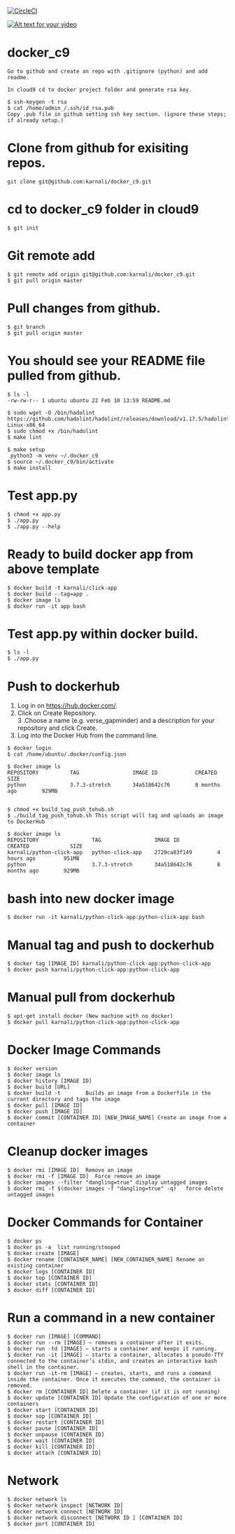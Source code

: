 [![CircleCI](https://circleci.com/gh/karnali/docker_c9.svg?style=svg)](https://circleci.com/gh/karnali/docker_c9)

[![Alt text for your video](doc/screenshot_youtube.PNG)](https://www.youtube.com/watch?v=VIDEO-ID "Put hover text here!")


# docker_c9

```
Go to github and create an repo with .gitignore (python) and add readme.  

In cloud9 cd to docker project folder and generate rsa key.  

$ ssh-keygen -t rsa
$ cat /home/admin_/.ssh/id_rsa.pub 
Copy .pub file in github setting ssh key section. (ignore these steps; if already setup.)
```
# Clone from github for exisiting repos.
```
git clone git@github.com:karnali/docker_c9.git
```
# cd to docker_c9 folder in cloud9
```
$ git init
```

# Git remote add 
```
$ git remote add origin git@github.com:karnali/docker_c9.git
$ git pull origin master
```
# Pull changes from github.
```
$ git branch
$ git pull origin master
```
# You should see your README file pulled from github.
```
$ ls -l
-rw-rw-r-- 1 ubuntu ubuntu 22 Feb 10 13:59 README.md

$ sudo wget -O /bin/hadolint https://github.com/hadolint/hadolint/releases/download/v1.17.5/hadolint-Linux-x86_64
$ sudo chmod +x /bin/hadolint 
$ make lint

$ make setup
 python3 -m venv ~/.docker_c9
$ source ~/.docker_c9/bin/activate
$ make install
```

# Test app.py
```
$ chmod +x app.py
$ ./app.py
$ ./app.py --help
```
# Ready to build docker app from above template
```
$ docker build -t karnali/click-app
$ docker build --tag=app .
$ docker image ls
$ docker run -it app bash
```
# Test app.py within docker build.
```
$ ls -l
$ ./app.py
```
# Push to dockerhub
1. Log in on https://hub.docker.com/. 
2. Click on Create Repository.  
3 .Choose a name (e.g. verse_gapminder) and a description for your repository and click Create.  
4.  Log into the Docker Hub from the command line. 
```
$ docker login 
$ cat /home/ubuntu/.docker/config.json

$ docker image ls
REPOSITORY          TAG                 IMAGE ID            CREATED             SIZE
python              3.7.3-stretch       34a518642c76        8 months ago        929MB


$ chmod +x build_tag_push_tohub.sh
$ ./build_tag_push_tohub.sh This script will tag and uploads an image to DockerHub

$ docker image ls
REPOSITORY                 TAG                 IMAGE ID            CREATED             SIZE
karnali/python-click-app   python-click-app    2720ca83f149        4 hours ago         951MB
python              	   3.7.3-stretch       34a518642c76        8 months ago        929MB
```

# bash into new docker image
```
$ docker run -it karnali/python-click-app:python-click-app bash
```

# Manual tag and push to dockerhub
```
$ docker tag [IMAGE ID] karnali/python-click-app:python-click-app 
$ docker push karnali/python-click-app:python-click-app 
```
# Manual pull from dockerhub
```
$ apt-get install docker (New machine with no docker)
$ docker pull karnali/python-click-app:python-click-app
```
# Docker Image Commands
```
$ docker version
$ docker image ls
$ docker history [IMAGE ID]
$ docker build [URL]
$ docker build -t        Builds an image from a Dockerfile in the current directory and tags the image
$ docker pull [IMAGE ID]
$ docker push [IMAGE ID]
$ docker commit [CONTAINER ID] [NEW_IMAGE_NAME] Create an image from a container
```
# Cleanup docker images
```
$ docker rmi [IMAGE ID]  Remove an image
$ docker rmi -f [IMAGE ID]  Force remove an image
$ docker images --filter "dangling=true" display untagged images
$ docker rmi -f $(docker images -f "dangling=true" -q)   force delete untagged images
```
# Docker Commands for Container 
```
$ docker ps
$ docker ps -a  list running/stooped
$ docker create [IMAGE]
$ docker rename [CONTAINER_NAME] [NEW_CONTAINER_NAME] Rename an existing container
$ docker logs [CONTAINER ID]
$ docker top [CONTAINER ID]
$ docker stats [CONTAINER ID]
$ docker diff [CONTAINER ID]
```
# Run a command in a new container
```
$ docker run [IMAGE] [COMMAND]
$ docker run --rm [IMAGE] – removes a container after it exits.
$ docker run -td [IMAGE] – starts a container and keeps it running.
$ docker run -it [IMAGE] – starts a container, allocates a pseudo-TTY connected to the container’s stdin, and creates an interactive bash shell in the container.
$ docker run -it-rm [IMAGE] – creates, starts, and runs a command inside the container. Once it executes the command, the container is removed.
$ docker rm [CONTAINER ID] Delete a container (if it is not running)
$ docker update [CONTAINER ID] Update the configuration of one or more containers
$ docker start [CONTAINER ID]
$ docker sop [CONTAINER ID]
$ docker restart [CONTAINER ID]
$ docker pause [CONTAINER ID]
$ docker unpause [CONTAINER ID]
$ docker wait [CONTAINER ID]
$ docker kill [CONTAINER ID]
$ docker attach [CONTAINER ID]
```
# Network
```
$ docker network ls
$ docker network inspect [NETWORK ID]
$ docker network connect [NETWORK ID]
$ docker network disconnect [NETWORK ID ] [CONTAINER ID]
$ docker port [CONTAINER ID]
```
